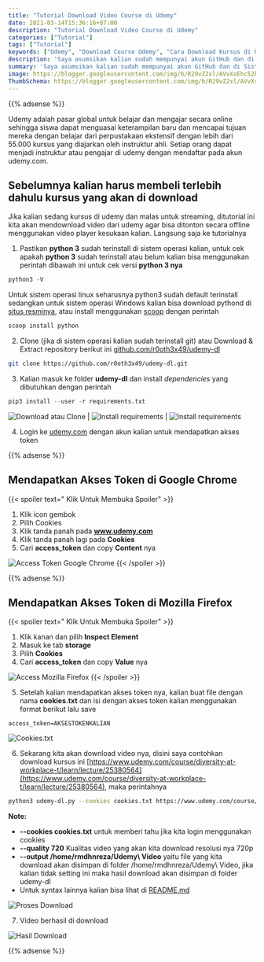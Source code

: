```yaml
---
title: "Tutorial Download Video Course di Udemy"
date: 2021-03-14T15:36:16+07:00
description: "Tutorial Download Video Course di Udemy"
categories: ["Tutorial"]
tags: ["Tutorial"]
keywords: ["Udemy", "Download Course Udemy", "Cara Download Kursus di Udemy", "Download Video Udemy"]
description: 'Saya asumsikan kalian sudah mempunyai akun GitHub dan di Sistem Operasi kalian sudah terinstall Hugo.'
summary: 'Saya asumsikan kalian sudah mempunyai akun GitHub dan di Sistem Operasi kalian sudah terinstall Hugo.'
image: https://blogger.googleusercontent.com/img/b/R29vZ2xl/AVvXsEhc52kK2qefl1_4BaHcxNWj2aFuJdDfzQDwLwUODVl2eQVzVAnag5n2VYig-UKEy7gi8MpIywSveXrJk3JqgA7X-CAHJjcJv576DMAkufu_IGK3pPosWI56XNTzKkDu6PPXRyiQquOArkXZh-1fB9mwOFMpf_wFzsh3JU6GjQmdmhPep_HR0-ihtTGSBQtH/s80-rw/udemy.png
ThumbSchema: https://blogger.googleusercontent.com/img/b/R29vZ2xl/AVvXsEhc52kK2qefl1_4BaHcxNWj2aFuJdDfzQDwLwUODVl2eQVzVAnag5n2VYig-UKEy7gi8MpIywSveXrJk3JqgA7X-CAHJjcJv576DMAkufu_IGK3pPosWI56XNTzKkDu6PPXRyiQquOArkXZh-1fB9mwOFMpf_wFzsh3JU6GjQmdmhPep_HR0-ihtTGSBQtH/s0-rw/udemy.png
---
```


{{% adsense %}}

Udemy adalah pasar global untuk belajar dan mengajar secara online sehingga siswa dapat menguasai keterampilan baru dan mencapai tujuan mereka dengan belajar dari perpustakaan ekstensif dengan lebih dari 55.000 kursus yang diajarkan oleh instruktur ahli. Setiap orang dapat menjadi instruktur atau pengajar di udemy dengan mendaftar pada akun udemy.com.

## Sebelumnya kalian harus membeli terlebih dahulu kursus yang akan di download

Jika kalian sedang kursus di udemy dan malas untuk streaming, ditutorial ini kita akan mendownload video dari udemy agar bisa ditonton secara offline menggunakan video player kesukaan kalian. Langsung saja ke tutorialnya

1. Pastikan **python 3** sudah terinstall di sistem operasi kalian, untuk cek apakah **python 3** sudah terinstall atau belum kalian bisa menggunakan perintah dibawah ini untuk cek versi **python 3 nya**
```python
python3 -V
```
Untuk sistem operasi linux seharusnya python3 sudah default terinstall sedangkan untuk sistem operasi Windows kalian bisa download pythond di [situs resminya](https://www.python.org/downloads/windows/), atau install menggunakan [scoop](/cara-menginstall-package-manager-scoop-di-windows-10/) dengan perintah
```powershell
scoop install python
```
2. Clone (jika di sistem operasi kalian sudah terinstall git) atau Download & Extract repository berikut ini [github.com/r0oth3x49/udemy-dl](https://github.com/r0oth3x49/udemy-dl)
```bash
git clone https://github.com/r0oth3x49/udemy-dl.git
```
3. Kalian masuk ke folder **udemy-dl** dan install *dependencies* yang dibutuhkan dengan perintah
```python
pip3 install --user -r requirements.txt
```
![Download atau Clone](https://blogger.googleusercontent.com/img/b/R29vZ2xl/AVvXsEglwcOVnu4_pRKiPv6D-WG3Jv-6dgDW4VdQZEbVzMPPqkoR1JNoH3g8dW1zS5zhHE1-HoP-KfNShyphenhyphenLz1o0H5J_SE8_03aUuy-W2LK_mH9LrxKXk121UzKbdSuYZGntjEF0K5AVMBZam31bz87CFbj-8KVnJl_Lf3S43gGxWgnKfdZ9KvJYzu4waiRqzv6MR/s0-rw/udemy-dl-1.jpeg) | ![Install requirements](https://blogger.googleusercontent.com/img/b/R29vZ2xl/AVvXsEjSWGDfH0EXVAIOIzUg3rxYfAvPD7YbaFTAxXsksroLLF-bV2ZKKGGMxEFSUzQj9udCPLJqMW_fxcODAc8aZziqo16zDYS9E3-_6B5hFi-QKK1pofS7yGQT1_6ZtDEdokdNXsbuSwH6NoNAOqrjruF3pE_L_4UzITme4MGE260FTWNLl7OT9MQGwUqDrM02/s0-rw/udemy-dl-2.jpeg) | ![Install requirements](https://blogger.googleusercontent.com/img/b/R29vZ2xl/AVvXsEjPk_HjThE50Rs4OrXpH4KtD3xkelKy5ao0KI-AGZcsJCA5N-MwL50-dyBHjiBJlPi2pwGHEeSsfk2wGJmRFVjOrWhG1Z6nRLCG1seLPjW6RCqxMaxohoqQVWzaw7RF32nl-OaQkEfFZ90X1W8BQiVqX1FwzTRB8pCIJzoqN37iPtB02BG9b4gHnkZjT1u_/s0-rw/udemy-dl-3.jpeg)

4. Login ke [udemy.com](https://www.udemy.com/) dengan akun kalian untuk mendapatkan akses token

{{% adsense %}}

## Mendapatkan Akses Token di Google Chrome
{{< spoiler text=" Klik Untuk Membuka Spoiler" >}}

1. Klik icon gembok
2. Pilih Cookies
3. Klik tanda panah pada **www.udemy.com**
4. Klik tanda panah lagi pada **Cookies**
5. Cari **access_token** dan copy **Content** nya

![Access Token Google Chrome](https://blogger.googleusercontent.com/img/b/R29vZ2xl/AVvXsEigfCg0tN-P1cvotkcgYOlITgkoYFGpbTQCQsaN_1jpz2vlzkw_k60Tvfy2RVMscNhHAFvC6VNxeiPlRmUHwoESYRPArqGhUSgce9GfasNzpQQMqWwnu6klt9bN5c4BIz74MPPRZY5j6rfd68IGbvJKY-8oua4mkpYBQdw1RrWMaCxFpX7ybAhKhWUQpmg5/s0-rw/udemy-dl-4.jpeg)
{{< /spoiler >}}

{{% adsense %}}

## Mendapatkan Akses Token di Mozilla Firefox
{{< spoiler text=" Klik Untuk Membuka Spoiler" >}}

1. Klik kanan dan pilih **Inspect Element**
2. Masuk ke tab **storage**
3. Pilih **Cookies**
4. Cari **access_token** dan copy **Value** nya

![Access Mozilla Firefox](https://blogger.googleusercontent.com/img/b/R29vZ2xl/AVvXsEjWwGqXyuR1KeyL76U-q3lACamWuFsyrgNiB0sZEkrahZ-dHL7LiAb8qjS43dISdavrD0_S1j2stf2YEXz4B692lK_qXPujGeQ6GKZjJnvvjnFacSluBJdgwy_n7zaS9E3Evx4Ekk6jxzl53z93p-yZ0CMiyHBdSIAzTXlpRGYXe7vSEVDwRMnL7jd1FJRq/s0-rw/udemy-dl-5.jpeg)
{{< /spoiler >}}

5. Setelah kalian mendapatkan akses token nya, kalian buat file dengan nama **cookies.txt** dan isi dengan akses token kalian menggunakan format berikut lalu save
```
access_token=AKSESTOKENKALIAN
```
![Cookies.txt](https://blogger.googleusercontent.com/img/b/R29vZ2xl/AVvXsEj1yguDegyTz8H42D4kfodngzQbaV45ah-SQTLCI6GLZkmIEFxmJNeJpzggq1EUM9K7d4ZcmtwCLTA7hpAHUMMde41TYh6QkLkS4ctc-AW7TEMh5hBc_Z5BArxZlzq8uRnRdhzsQnztIRCdSUT8wkmO-qPRYOsEv7F0Cwy7FYWay6gggsHABEzoWEIJFNfD/s0-rw/udemy-dl-6.jpeg)

6. Sekarang kita akan download video nya, disini saya contohkan download kursus ini [https://www.udemy.com/course/diversity-at-workplace-t/learn/lecture/25380564](https://www.udemy.com/course/diversity-at-workplace-t/learn/lecture/25380564), maka perintahnya
```bash
python3 udemy-dl.py --cookies cookies.txt https://www.udemy.com/course/diversity-at-workplace-t/learn/lecture/25380564 --quality 720 --output /home/rmdhnreza/Udemy\ Video
```
**Note:**
   - **--cookies cookies.txt** untuk memberi tahu jika kita login menggunakan cookies
   - **--quality 720** Kualitas video yang akan kita download resolusi nya 720p
   - **--output /home/rmdhnreza/Udemy\ Video** yaitu file yang kita download akan disimpan di folder /home/rmdhnreza/Udemy\ Video, jika kalian tidak setting ini maka hasil download akan disimpan di folder udemy-dl
   - Untuk syntax lainnya kalian bisa lihat di [README.md](https://github.com/r0oth3x49/udemy-dl/blob/master/README.md)

![Proses Download](https://blogger.googleusercontent.com/img/b/R29vZ2xl/AVvXsEiBab9ePQPdMoLxMVnJkbfsnCJL-XqqXSLw1p5gAmSc9_6q8TKD88X9ladiFp6uShExYAntzrrdIT9EycpEAddcLCyJpjuQddRBSMu6PnPJV_NxBUrhgC-VBMz2SosHaHVHpwOiozLTxOPsmjOLbzGdbmGLuiJRN_bsW7u6f0H_aimuBPnNab-hGPzCsY4c/s0-rw/udemy-dl-7.jpeg)

7. Video berhasil di download

![Hasil Download](https://blogger.googleusercontent.com/img/b/R29vZ2xl/AVvXsEh1oODROYKLHr4BAxg1-7vWVsHNyy_CZWc24Va3SOfKadxC7fu5aEVESfNUBc3IhQ9qZpjO6oc2NO7ObMUvAvrM2GUXnJccvSWNP2UsqtqRfmEcqY5EHF8Ut_p02bdmTkXbxx-uPAx8iREZi587qXTySRmLtmXxWFOWDOff-nMHrBUGTzg4z4VJZihGGoyl/s0-rw/udemy-dl-8.jpeg)

{{% adsense %}}
